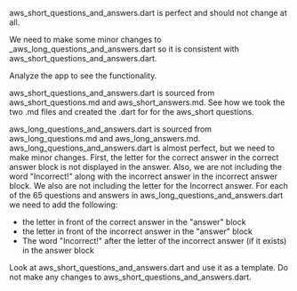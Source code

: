 aws_short_questions_and_answers.dart is perfect and should not change at all.

We need to make some minor changes to _aws_long_questions_and_answers.dart so it is consistent with aws_short_questions_and_answers.dart.

Analyze the app to see the functionality.

aws_short_questions_and_answers.dart is sourced from aws_short_questions.md and aws_short_answers.md. 
See how we took the two .md files and created the .dart for for the aws_short questions.

aws_long_questions_and_answers.dart is sourced from aws_long_questions.md and aws_long_answers.md.
aws_long_questions_and_answers.dart is almost perfect, but we need to make minor changes.
First, the letter for the correct answer in the correct answer block is not displayed in the answer.
Also, we are not including the word "Incorrect!" along with the incorrect answer in the incorrect answer block.
We also are not including the letter for the Incorrect answer.
For each of the 65 questions and answers in aws_long_questions_and_answers.dart we need to add the following:
 - the letter in front of the correct answer in the "answer" block
 - the letter in front of the incorrect answer in the "answer" block
 - The word "Incorrect!" after the letter of the incorrect answer (if it exists) in the answer block

Look at aws_short_questions_and_answers.dart and use it as a template. Do not make any changes to aws_short_questions_and_answers.dart.
